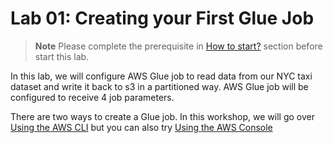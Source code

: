 # Lab 01: Creating your First Glue Job

> **Note**
> Please complete the prerequisite in [How to start?](/Lab%2000%3A%20Login%20and%20Initial%20Setup/README.md) section before start this lab.

In this lab, we will configure AWS Glue job to read data from our NYC taxi dataset and write it back to s3 in a partitioned way. AWS Glue job will be configured to receive 4 job parameters.


There are two ways to create a Glue job. In this workshop, we will go over [Using the AWS CLI](/Lab%2001%3A%20Creating%20your%20First%20Glue%20Job/Create%20Glue%20Job%20-%20CLI/README.md) but you can also try [Using the AWS Console](/Lab%2001%3A%20Creating%20your%20First%20Glue%20Job/Create%20Glue%20Job%20-%20Console%20(Optional)/README.md)

